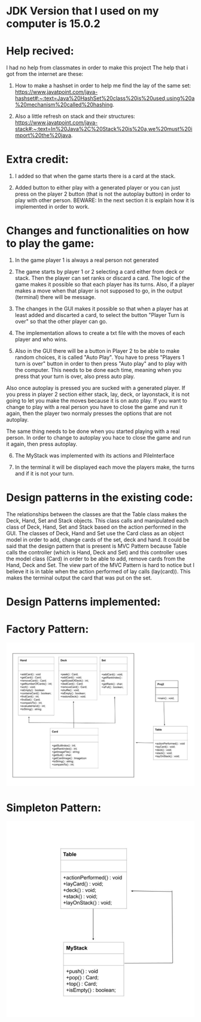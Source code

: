 # JDK Version that I used on my computer is 15.0.2


# Help recived:

I had no help from classmates in order to make this project
The help that i got from the internet are these:

1. How to make a hashset in order to help me find the lay of the same set:
https://www.javatpoint.com/java-hashset#:~:text=Java%20HashSet%20class%20is%20used,using%20a%20mechanism%20called%20hashing.

2. Also a little refresh on stack and their structures:
https://www.javatpoint.com/java-stack#:~:text=In%20Java%2C%20Stack%20is%20a,we%20must%20import%20the%20java.


# Extra credit:

1. I added so that when the game starts there is a card at the stack.

2. Added button to either play with a generated player or you can just press on the player 2 button 
(that is not the autoplay button) in order to play with other person. BEWARE: In the next section it
is explain how it is implemented in order to work.


# Changes and functionalities on how to play the game:

1. In the game player 1 is always a real person not generated 

2. The game starts by player 1 or 2 selecting a card either from deck or stack. 
Then the player can set ranks or discard a card. The logic of the game makes it possible
so that each player has its turns. Also, if a player makes a move when that player is not
supposed to go, in the output (terminal) there will be message. 

3. The changes in the GUI makes it possible so that when a player has at least added and discarted a card,
to select the button "Player Turn is over" so that the other player can go. 

4. The implementation allows to create a txt file with the moves of each player and who wins. 

5. Also in the GUI there will be a button in Player 2 to be able to make random choices, it
is called "Auto Play". You have to press "Players 1 turn is over" button in order to then press 
"Auto play" and to play with the computer. This needs to be done each time, meaning when you press
that your turn is over, also press auto play. 
    
Also once autoplay is pressed you are sucked with a generated
player. If you press in player 2 section either stack, lay, deck, or layonstack, it is not going to let you
make the moves because it is on auto play. If you want to change to play with a real person you have to close the 
game and run it again, then the player two normaly presses the options that are not autoplay.

The same thing needs to be done when you started playing with a real person. In order to change to autoplay you hace to
close the game and run it again, then press autoplay. 

6. The MyStack was implemented with its actions and PileInterface

7. In the terminal it will be displayed each move the players make, the turns and if it is not your turn. 


# Design patterns in the existing code:

The relationships between the classes are that the Table class makes the Deck, Hand, Set and Stack objects. 
This class calls and manipulated each class of Deck, Hand, Set and Stack based on the action performed in the GUI. 
The classes of Deck, Hand and Set use the Card class as an object model in order to add, change cards of the set, deck and hand. 
It could be said that the design pattern that is present is MVC Pattern because Table calls the controller (which is Hand, Deck and Set) 
and this controller uses the model class Card) in order to be able to add, remove cards from the Hand, Deck and Set. The view part of 
the MVC Pattern is hard to notice but I believe it is in table when the action performed of lay calls (lay(card)). This makes the 
terminal output the card that was put on the set.


# Design Patterns implemented:
    
    
# Factory Pattern:
    
![picture](images/factory.png)


# Simpleton Pattern:

![picture](images/simpleton.png)
    
    
    
